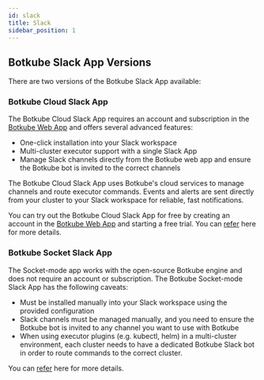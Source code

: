 ```yaml
---
id: slack
title: Slack
sidebar_position: 1
---
```


## Botkube Slack App Versions

There are two versions of the Botkube Slack App available:

### Botkube Cloud Slack App

The Botkube Cloud Slack App requires an account and subscription in the [Botkube Web App](https://app.botkube.io) and offers several advanced features:

- One-click installation into your Slack workspace
- Multi-cluster executor support with a single Slack App
- Manage Slack channels directly from the Botkube web app and ensure the Botkube bot is invited to the correct channels

The Botkube Cloud Slack App uses Botkube's cloud services to manage channels and route executor commands. Events and alerts are sent directly from your cluster to your Slack workspace for reliable, fast notifications.

You can try out the Botkube Cloud Slack App for free by creating an account in the [Botkube Web App](https://app.botkube.io) and starting a free trial. You can [refer](cloud_slack.md) here for more details.

### Botkube Socket Slack App

The Socket-mode app works with the open-source Botkube engine and does not require an account or subscription. The Botkube Socket-mode Slack App has the following caveats:

- Must be installed manually into your Slack workspace using the provided configuration
- Slack channels must be managed manually, and you need to ensure the Botkube bot is invited to any channel you want to use with Botkube
- When using executor plugins (e.g. kubectl, helm) in a multi-cluster environment, each cluster needs to have a dedicated Botkube Slack bot in order to route commands to the correct cluster.

You can [refer](custom/self_hosted.md) here for more details.
